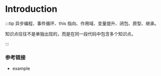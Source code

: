 # Introduction

:::tip
异步编程、事件循环、this 指向、作用域、变量提升、闭包、原型、继承。

知识点往往不是单独出现的，而是在同一段代码中包含多个知识点。

:::

### 参考链接

- example
